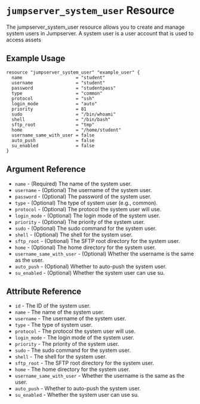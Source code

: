 # `jumpserver_system_user` Resource

The jumpserver_system_user resource allows you to create and manage system users in Jumpserver. A system user is a user account that is used to access assets

## Example Usage

```hcl
resource "jumpserver_system_user" "example_user" {
  name                    = "student"
  username                = "student"
  password                = "studentpass"
  type                    = "common"
  protocol                = "ssh"
  login_mode              = "auto"
  priority                = 81
  sudo                    = "/bin/whoami"
  shell                   = "/bin/bash"
  sftp_root               = "tmp"
  home                    = "/home/student"
  username_same_with_user = false
  auto_push               = false
  su_enabled              = false
}
```

## Argument Reference

* `name` - (Required) The name of the system user.
* `username` - (Optional) The username of the system user.
* `password` - (Optional) The password of the system user.
* `type` - (Optional) The type of system user (e.g., common).
* `protocol` - (Optional) The protocol the system user will use.
* `login_mode` - (Optional) The login mode of the system user.
* `priority` - (Optional) The priority of the system user.
* `sudo` - (Optional) The sudo command for the system user.
* `shell` - (Optional) The shell for the system user.
* `sftp_root` - (Optional) The SFTP root directory for the system user.
* `home` - (Optional) The home directory for the system user.
* `username_same_with_user` - (Optional) Whether the username is the same as the user.
* `auto_push` - (Optional) Whether to auto-push the system user.
* `su_enabled` - (Optional) Whether the system user can use su.

## Attribute Reference

* `id` - The ID of the system user.
* `name` - The name of the system user.
* `username` - The username of the system user.
* `type` - The type of system user.
* `protocol` - The protocol the system user will use.
* `login_mode` - The login mode of the system user.
* `priority` - The priority of the system user.
* `sudo` - The sudo command for the system user.
* `shell` - The shell for the system user.
* `sftp_root` - The SFTP root directory for the system user.
* `home` - The home directory for the system user.
* `username_same_with_user` - Whether the username is the same as the user.
* `auto_push` - Whether to auto-push the system user.
* `su_enabled` - Whether the system user can use su.
